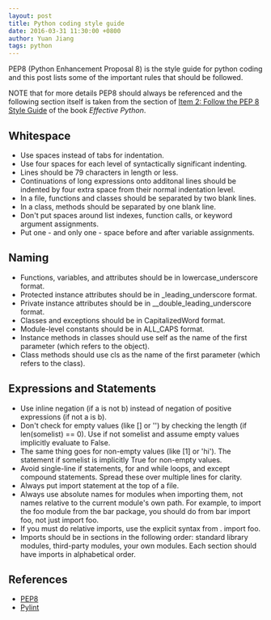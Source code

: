```yaml
---
layout: post
title: Python coding style guide
date: 2016-03-31 11:30:00 +0800
author: Yuan Jiang
tags: python
---
```


PEP8 (Python Enhancement Proposal 8) is the style guide for python coding and this post lists some of the important rules that should be followed.

NOTE that for more details PEP8 should always be referenced and the following section itself is taken from                                                                         the section of [Item 2: Follow the PEP 8 Style Guide](http://www.effectivepython.com/) of the book _Effective Python_.

## Whitespace
- Use spaces instead of tabs for indentation.
- Use four spaces for each level of syntactically significant indenting.
- Lines should be 79 characters in length or less.
- Continuations of long expressions onto additonal lines should be indented by four extra space from their normal indentation level.
- In a file, functions and classes should be separated by two blank lines.
- In a class, methods should be separated by one blank line.
- Don't put spaces around list indexes, function calls, or keyword argument assignments.
- Put one - and only one - space before and after variable assignments.

## Naming
- Functions, variables, and attributes should be in lowercase_underscore format.
- Protected instance attributes should be in _leading_underscore format.
- Private instance attributes should be in __double_leading_underscore format.
- Classes and exceptions should be in CapitalizedWord format.
- Module-level constants should be in ALL_CAPS format.
- Instance methods in classes should use self as the name of the first parameter (which refers to the object).
- Class methods should use cls as the name of the first parameter (which refers to the class).

## Expressions and Statements
- Use inline negation (if a is not b) instead of negation of positive expressions (if not a is b).
- Don't check for empty values (like [] or '') by checking the length (if len(somelist) == 0). Use if not somelist and assume empty values implicitly evaluate to False.
- The same thing goes for non-empty values (like [1] or 'hi'). The statement if somelist is implicitly True for non-empty values.
- Avoid single-line if statements, for and while loops, and except compound statements. Spread these over multiple lines for clarity.
- Always put import statement at the top of a file.
- Always use absolute names for modules when importing them, not names relative to the current module's own path. For example, to import the foo module from the bar package, you should do from bar import foo, not just import foo.
- If you must do relative imports, use the explicit syntax from . import foo.
- Imports should be in sections in the following order: standard library modules, third-party modules, your own modules. Each section should have imports in alphabetical order.

## References
- [PEP8](https://www.python.org/dev/peps/pep-0008/)
- [Pylint](https://www.pylint.org/)
